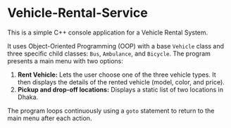 # Vehicle-Rental-Service
This is a simple C++ console application for a Vehicle Rental System.

It uses Object-Oriented Programming (OOP) with a base `Vehicle` class and three specific child classes: `Bus`, `Ambulance`, and `Bicycle`.
The program presents a main menu with two options:
1.  **Rent Vehicle:** Lets the user choose one of the three vehicle types. It then displays the details of the rented vehicle (model, color, and price).
2.  **Pickup and drop-off locations:** Displays a static list of two locations in Dhaka.

The program loops continuously using a `goto` statement to return to the main menu after each action.

